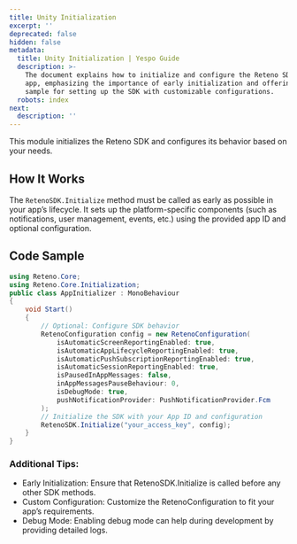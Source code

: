 ```yaml
---
title: Unity Initialization
excerpt: ''
deprecated: false
hidden: false
metadata:
  title: Unity Initialization | Yespo Guide
  description: >-
    The document explains how to initialize and configure the Reteno SDK in an
    app, emphasizing the importance of early initialization and offering a code
    sample for setting up the SDK with customizable configurations.
  robots: index
next:
  description: ''
---
```

This module initializes the Reteno SDK and configures its behavior based on your needs.

## How It Works

The `RetenoSDK.Initialize` method must be called as early as possible in your app’s lifecycle. It sets up the platform-specific components (such as notifications, user management, events, etc.) using the provided app ID and optional configuration.

## Code Sample

```csharp
using Reteno.Core;
using Reteno.Core.Initialization;
public class AppInitializer : MonoBehaviour
{
    void Start()
    {
        // Optional: Configure SDK behavior
        RetenoConfiguration config = new RetenoConfiguration(
            isAutomaticScreenReportingEnabled: true,
            isAutomaticAppLifecycleReportingEnabled: true,
            isAutomaticPushSubscriptionReportingEnabled: true,
            isAutomaticSessionReportingEnabled: true,
            isPausedInAppMessages: false,
            inAppMessagesPauseBehaviour: 0,
            isDebugMode: true,
            pushNotificationProvider: PushNotificationProvider.Fcm
        );
        // Initialize the SDK with your App ID and configuration
        RetenoSDK.Initialize("your_access_key", config);
    }
}
```

### Additional Tips:

* Early Initialization: Ensure that RetenoSDK.Initialize is called before any other SDK methods.
* Custom Configuration: Customize the RetenoConfiguration to fit your app’s requirements.
* Debug Mode: Enabling debug mode can help during development by providing detailed logs.

